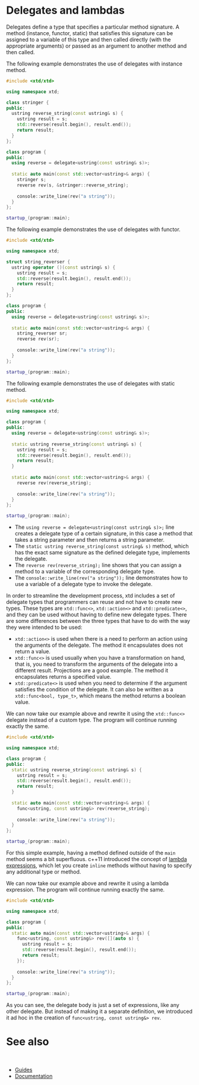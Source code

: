 # Delegates and lambdas

Delegates define a type that specifies a particular method signature. 
A method (instance, functor, static) that satisfies this signature can be assigned to a variable of this type and then called directly (with the appropriate arguments) or passed as an argument to another method and then called.

The following example demonstrates the use of delegates with instance method.

```cpp
#include <xtd/xtd>

using namespace xtd;

class stringer {
public:
  ustring reverse_string(const ustring& s) {
    ustring result = s;
    std::reverse(result.begin(), result.end());
    return result;
  }
};

class program {
public:
  using reverse = delegate<ustring(const ustring& s)>;
  
  static auto main(const std::vector<ustring>& args) {
    stringer s;
    reverse rev(s, &stringer::reverse_string);
    
    console::write_line(rev("a string"));
  }
};

startup_(program::main);
```


The following example demonstrates the use of delegates with functor.

```cpp
#include <xtd/xtd>

using namespace xtd;

struct string_reverser {
  ustring operator ()(const ustring& s) {
    ustring result = s;
    std::reverse(result.begin(), result.end());
    return result;
  }
};

class program {
public:
  using reverse = delegate<ustring(const ustring& s)>;
  
  static auto main(const std::vector<ustring>& args) {
    string_reverser sr;
    reverse rev(sr);
    
    console::write_line(rev("a string"));
  }
};

startup_(program::main);
```

The following example demonstrates the use of delegates with static method.


```cpp
#include <xtd/xtd>

using namespace xtd;

class program {
public:
  using reverse = delegate<ustring(const ustring& s)>;
  
  static ustring reverse_string(const ustring& s) {
    ustring result = s;
    std::reverse(result.begin(), result.end());
    return result;
  }
  
  static auto main(const std::vector<ustring>& args) {
    reverse rev(reverse_string);
    
    console::write_line(rev("a string"));
  }
};

startup_(program::main);
```

* The `using reverse = delegate<ustring(const ustring& s)>;` line creates a delegate type of a certain signature, in this case a method that takes a string parameter and then returns a string parameter.
* The `static ustring reverse_string(const ustring& s)` method, which has the exact same signature as the defined delegate type, implements the delegate.
* The `reverse rev(reverse_string);` line shows that you can assign a method to a variable of the corresponding delegate type.
* The `console::write_line(rev("a string"));` line demonstrates how to use a variable of a delegate type to invoke the delegate.

In order to streamline the development process, xtd includes a set of delegate types that programmers can reuse and not have to create new types. 
These types are `xtd::func<>`, `xtd::action<>` and `xtd::predicate<>`, and they can be used without having to define new delegate types. 
There are some differences between the three types that have to do with the way they were intended to be used:

* `xtd::action<>` is used when there is a need to perform an action using the arguments of the delegate. The method it encapsulates does not return a value.
* `xtd::func<>` is used usually when you have a transformation on hand, that is, you need to transform the arguments of the delegate into a different result. Projections are a good example. The method it encapsulates returns a specified value.
* `xtd::predicate<>` is used when you need to determine if the argument satisfies the condition of the delegate. It can also be written as a `xtd::func<bool, type_t>`, which means the method returns a boolean value.

We can now take our example above and rewrite it using the `xtd::func<>` delegate instead of a custom type.
The program will continue running exactly the same.

```cpp
#include <xtd/xtd>

using namespace xtd;

class program {
public:
  static ustring reverse_string(const ustring& s) {
    ustring result = s;
    std::reverse(result.begin(), result.end());
    return result;
  }
  
  static auto main(const std::vector<ustring>& args) {
    func<ustring, const ustring&> rev(reverse_string);
    
    console::write_line(rev("a string"));
  }
};

startup_(program::main);
```

For this simple example, having a method defined outside of the `main` method seems a bit superfluous. c++11 introduced the concept of [lambda expressions](https://en.cppreference.com/w/cpp/language/lambda), which let you create `inline` methods without having to specify any additional type or method.

We can now take our example above and rewrite it using a lambda expression.
The program will continue running exactly the same.

```cpp
#include <xtd/xtd>

using namespace xtd;

class program {
public:
  static auto main(const std::vector<ustring>& args) {
    func<ustring, const ustring&> rev([](auto s) {
      ustring result = s;
      std::reverse(result.begin(), result.end());
      return result;
    });
    
    console::write_line(rev("a string"));
  }
};

startup_(program::main);
```

As you can see, the delegate body is just a set of expressions, like any other delegate. 
But instead of making it a separate definition, we introduced it ad hoc in the creation of `func<ustring, const ustring&> rev`.

# See also
​
* [Guides](/docs/documentation/Guides)
* [Documentation](/docs/documentation)
